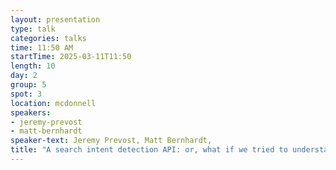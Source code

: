 ```yaml
---
layout: presentation
type: talk
categories: talks
time: 11:50 AM
startTime: 2025-03-11T11:50 
length: 10
day: 2
group: 5
spot: 3
location: mcdonnell
speakers:
- jeremy-prevost
- matt-bernhardt
speaker-text: Jeremy Prevost, Matt Bernhardt, 
title: "A search intent detection API: or, what if we tried to understand incoming keyword searches instead of just throwing the words at a search engine and hoping?"
---
```


